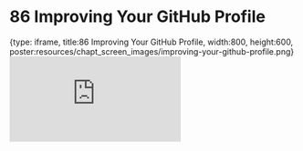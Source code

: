 # 86 Improving Your GitHub Profile
 
{type: iframe, title:86 Improving Your GitHub Profile, width:800, height:600, poster:resources/chapt_screen_images/improving-your-github-profile.png}
![](https://datatrail-jhu.github.io/DataTrail/no_toc/improving-your-github-profile.html)
 

 
